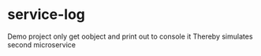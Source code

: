 # service-log
Demo project only get oobject and print out to console it 
Thereby simulates second microservice 
